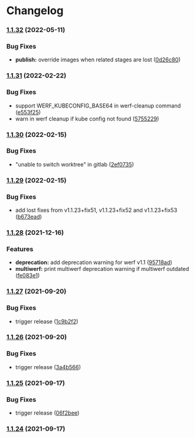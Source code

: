 # Changelog

### [1.1.32](https://www.github.com/werf/werf/compare/v1.1.31...v1.1.32) (2022-05-11)


### Bug Fixes

* **publish:** override images when related stages are lost ([0d26c80](https://www.github.com/werf/werf/commit/0d26c80f6fd08bc87ee6e2de1786fbc2d68a1448))

### [1.1.31](https://www.github.com/werf/werf/compare/v1.1.30...v1.1.31) (2022-02-22)


### Bug Fixes

* support WERF_KUBECONFIG_BASE64 in werf-cleanup command ([e553f25](https://www.github.com/werf/werf/commit/e553f258ed3ddb3f96ae3c01b7917177247fbe53))
* warn in werf cleanup if kube config not found ([5755229](https://www.github.com/werf/werf/commit/5755229fd719d6b7d9da9c4f90a9855a8fe5df5f))

### [1.1.30](https://www.github.com/werf/werf/compare/v1.1.29...v1.1.30) (2022-02-15)


### Bug Fixes

* "unable to switch worktree" in gitlab ([2ef0735](https://www.github.com/werf/werf/commit/2ef0735353ca8bb3d309c8529d2010eb25724842))

### [1.1.29](https://www.github.com/werf/werf/compare/v1.1.28...v1.1.29) (2022-02-15)


### Bug Fixes

* add lost fixes from v1.1.23+fix51, v1.1.23+fix52 and v1.1.23+fix53 ([b673ead](https://www.github.com/werf/werf/commit/b673eadd8f0885a3d6b832f663e7ca3471d53461))

### [1.1.28](https://www.github.com/werf/werf/compare/v1.1.27...v1.1.28) (2021-12-16)


### Features

* **deprecation:** add deprecation warning for werf v1.1 ([95718ad](https://www.github.com/werf/werf/commit/95718adc5ed321f4088379b5a8b0f6a56015afe1))
* **multiwerf:** print multiwerf deprecation warning if multiwerf outdated ([fe083e1](https://www.github.com/werf/werf/commit/fe083e1e1f6dddedcc4790949789ebad3bbd2435))

### [1.1.27](https://www.github.com/werf/werf/compare/v1.1.26...v1.1.27) (2021-09-20)


### Bug Fixes

* trigger release ([1c9b2f2](https://www.github.com/werf/werf/commit/1c9b2f23ba17fe9bee916f29935501c06f74a7a7))

### [1.1.26](https://www.github.com/werf/werf/compare/v1.1.25...v1.1.26) (2021-09-20)


### Bug Fixes

* trigger release ([3a4b566](https://www.github.com/werf/werf/commit/3a4b5664fa27c962d8d075909796576d8d8bee4d))

### [1.1.25](https://www.github.com/werf/werf/compare/v1.1.24...v1.1.25) (2021-09-17)


### Bug Fixes

* trigger release ([06f2bee](https://www.github.com/werf/werf/commit/06f2beeed37f55b8a996ca73686fc4416315925a))

### [1.1.24](https://www.github.com/werf/werf/compare/v1.1.23+fix50...v1.1.24) (2021-09-17)
